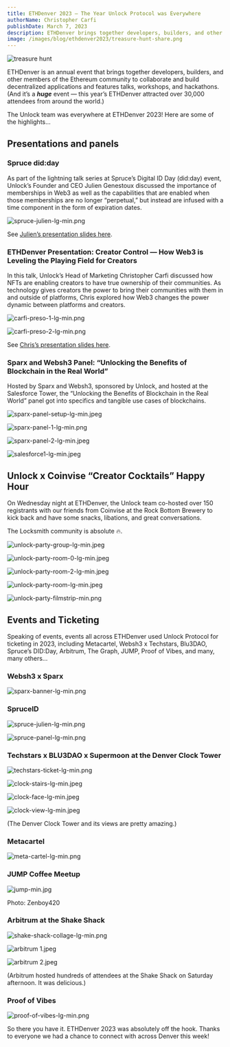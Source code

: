 ```yaml
---
title: ETHDenver 2023 — The Year Unlock Protocol was Everywhere
authorName: Christopher Carfi
publishDate: March 7, 2023
description: ETHDenver brings together developers, builders, and other members of the Ethereum community to collaborate and build decentralized applications and features talks, workshops, and hackathons. Here are some of the highlights…
image: /images/blog/ethdenver2023/treasure-hunt-share.png
---
```


![treasure hunt](/images/blog/ethdenver2023/treasure-hunt-share.png)

ETHDenver is an annual event that brings together developers, builders, and other members of the Ethereum community to collaborate and build decentralized applications and features talks, workshops, and hackathons. (And it’s a ***huge*** event — this year’s ETHDenver attracted over 30,000 attendees from around the world.) 

The Unlock team was everywhere at ETHDenver 2023! Here are some of the highlights…

## Presentations and panels

### **Spruce did:day**

As part of the lightning talk series at Spruce’s Digital ID Day (did:day) event, Unlock’s Founder and CEO Julien Genestoux discussed the importance of memberships in Web3 as well as the capabilities that are enabled when those memberships are no longer “perpetual,” but instead are infused with a time component in the form of expiration dates.

![spruce-julien-lg-min.png](/images/blog/ethdenver2023/spruce-julien-lg-min.png)

See [Julien’s presentation slides here](https://docs.google.com/presentation/d/1JtySLhc-nXURbiDvOfhpEM2GJ6O6hH58iO_NcvZVVdU/edit#slide=id.p).

### ETHDenver Presentation: Creator Control — How Web3 is Leveling the Playing Field for Creators

In this talk, Unlock’s Head of Marketing Christopher Carfi discussed how NFTs are enabling creators to have true ownership of their communities. As technology gives creators the power to bring their communities with them in and outside of platforms, Chris explored how Web3 changes the power dynamic between platforms and creators.

![carfi-preso-1-lg-min.png](/images/blog/ethdenver2023/carfi-preso-1-lg-min.png)

![carfi-preso-2-lg-min.png](/images/blog/ethdenver2023/carfi-preso-2-lg-min.png)

See [Chris’s presentation slides here](https://docs.google.com/presentation/d/1gbFN78a3dIn8v5iTcNNfh9Vq_D3tRKxCNBBTElYdwI8/edit#slide=id.p).

### **Sparx and Websh3 Panel: “Unlocking the Benefits of Blockchain in the Real World”**

Hosted by Sparx and Websh3, sponsored by Unlock, and hosted at the Salesforce Tower, the “Unlocking the Benefits of Blockchain in the Real World” panel got into specifics and tangible use cases of blockchains. 

![sparx-panel-setup-lg-min.jpeg](/images/blog/ethdenver2023/sparx-panel-setup-lg-min.jpeg)

![sparx-panel-1-lg-min.png](/images/blog/ethdenver2023/sparx-panel-1-lg-min.png)

![sparx-panel-2-lg-min.jpeg](/images/blog/ethdenver2023/sparx-panel-2-lg-min.jpeg)

![salesforce1-lg-min.jpeg](/images/blog/ethdenver2023/salesforce1-lg-min.jpeg)

## Unlock x Coinvise “Creator Cocktails” Happy Hour

On Wednesday night at ETHDenver, the Unlock team co-hosted over 150 registrants with our friends from Coinvise at the Rock Bottom Brewery to kick back and have some snacks, libations, and great conversations. 

The Locksmith community is absolute 🔥.

![unlock-party-group-lg-min.jpeg](/images/blog/ethdenver2023/unlock-party-group-lg-min.jpeg)

![unlock-party-room-0-lg-min.jpeg](/images/blog/ethdenver2023/unlock-party-room-0-lg-min.jpeg)

![unlock-party-room-2-lg-min.jpeg](/images/blog/ethdenver2023/unlock-party-room-2-lg-min.jpeg)

![unlock-party-room-lg-min.jpeg](/images/blog/ethdenver2023/unlock-party-room-lg-min.jpeg)

![unlock-party-filmstrip-min.png](/images/blog/ethdenver2023/unlock-party-filmstrip-min.png)

## Events and Ticketing

Speaking of events, events all across ETHDenver used Unlock Protocol for ticketing in 2023, including Metacartel, Websh3 x Techstars, Blu3DAO, Spruce’s DID:Day, Arbitrum, The Graph, JUMP, Proof of Vibes, and many, many others…

### **Websh3 x Sparx**

![sparx-banner-lg-min.png](/images/blog/ethdenver2023/sparx-banner-lg-min.png)

### **SpruceID**

![spruce-julien-lg-min.png](/images/blog/ethdenver2023/spruce-julien-lg-min%201.png)

![spruce-panel-lg-min.png](/images/blog/ethdenver2023/spruce-panel-lg-min.png)

### **Techstars x BLU3DAO x Supermoon at the Denver Clock Tower**

![techstars-ticket-lg-min.png](/images/blog/ethdenver2023/techstars-ticket-lg-min.png)

![clock-stairs-lg-min.jpeg](/images/blog/ethdenver2023/clock-stairs-lg-min.jpeg)

![clock-face-lg-min.jpeg](/images/blog/ethdenver2023/clock-face-lg-min.jpeg)

![clock-view-lg-min.jpeg](/images/blog/ethdenver2023/clock-view-lg-min.jpeg)

(The Denver Clock Tower and its views are pretty amazing.)

### **Metacartel**

![meta-cartel-lg-min.png](/images/blog/ethdenver2023/meta-cartel-lg-min.png)

### **JUMP Coffee Meetup**

![jump-min.jpg](/images/blog/ethdenver2023/jump-min.jpg)

Photo: Zenboy420

### **Arbitrum** at the Shake Shack

![shake-shack-collage-lg-min.png](/images/blog/ethdenver2023/shake-shack-collage-lg-min.png)

![arbitrum 1.jpeg](/images/blog/ethdenver2023/arbitrum_1.jpeg)

![arbitrum 2.jpeg](/images/blog/ethdenver2023/arbitrum_2.jpeg)

(Arbitrum hosted hundreds of attendees at the Shake Shack on Saturday afternoon. It was delicious.)

### **Proof of Vibes**

![proof-of-vibes-lg-min.png](/images/blog/ethdenver2023/proof-of-vibes-lg-min.png)

So there you have it. ETHDenver 2023 was absolutely off the hook. Thanks to everyone we had a chance to connect with across Denver this week!
